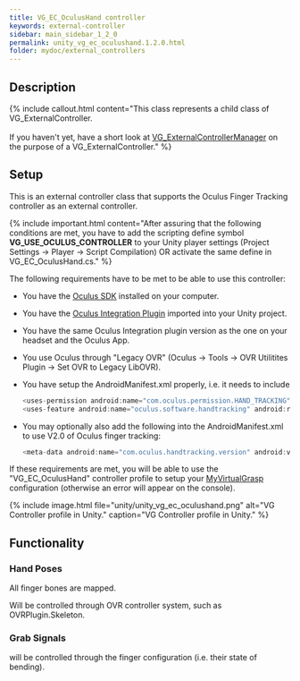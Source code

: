 ```yaml
---
title: VG_EC_OculusHand controller
keywords: external-controller
sidebar: main_sidebar_1_2_0
permalink: unity_vg_ec_oculushand.1.2.0.html
folder: mydoc/external_controllers
---
```


## Description 

{% include callout.html content="This class represents a child class of VG_ExternalController.<br><br> If you haven't yet, have a short look at [VG_ExternalControllerManager](unity_component_vgexternalcontrollermanager.1.2.0.html) on the purpose of a VG_ExternalController." %}

## Setup 

This is an external controller class that supports the Oculus Finger Tracking controller as an external controller.

{% include important.html content="After assuring that the following conditions are met, you have to add the scripting define symbol **VG_USE_OCULUS_CONTROLLER** to your Unity player settings (Project Settings → Player → Script Compilation) OR activate the same define in VG_EC_OculusHand.cs." %}

The following requirements have to be met to be able to use this controller:

 * You have the [Oculus SDK](https://www.oculus.com/setup/) installed on your computer.
 * You have the [Oculus Integration Plugin](https://developer.oculus.com/downloads/package/unity-integration/) imported into your Unity project.
 * You have the same Oculus Integration plugin version as the one on your headset and the Oculus App.
 * You use Oculus through "Legacy OVR" (Oculus -> Tools -> OVR Utilitites Plugin -> Set OVR to Legacy LibOVR). 
 * You have setup the AndroidManifest.xml properly, i.e. it needs to include<br>
 
	```js
	<uses-permission android:name="com.oculus.permission.HAND_TRACKING" />
	<uses-feature android:name="oculus.software.handtracking" android:required="false" />
	````
* You may optionally also add the following into the AndroidManifest.xml to use V2.0 of Oculus finger tracking:
	```js
	<meta-data android:name="com.oculus.handtracking.version" android:value="V2.0" />
	````

If these requirements are met, you will be able to use the "VG_EC_OculusHand" controller profile to setup your [MyVirtualGrasp](unity_component_myvirtualgrasp.1.2.0.html#controller-profile) configuration (otherwise an error will appear on the console).

{% include image.html file="unity/unity_vg_ec_oculushand.png" alt="VG Controller profile in Unity." caption="VG Controller profile in Unity." %}

## Functionality

### Hand Poses
All finger bones are mapped.

Will be controlled through OVR controller system, such as OVRPlugin.Skeleton.

### Grab Signals
will be controlled through the finger configuration (i.e. their state of bending).
